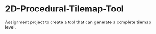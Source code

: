 # 2D-Procedural-Tilemap-Tool
Assignment project to create a tool that can generate a complete tilemap level.

